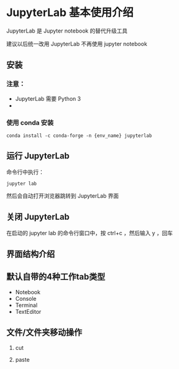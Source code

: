 # JupyterLab 基本使用介绍

JupyterLab 是 Jupyter notebook 的替代升级工具

建议以后统一改用 JupyterLab 不再使用 jupyter notebook

## 安装

### 注意：

- JupyterLab 需要 Python 3
-

### 使用 conda 安装

```
conda install -c conda-forge -n {env_name} jupyterlab
```

## 运行 JupyterLab

命令行中执行：

```
jupyter lab
```

然后会自动打开浏览器跳转到 JupyterLab 界面

## 关闭 JupyterLab

在启动的 jupyter lab 的命令行窗口中，按 ctrl+c ，然后输入 y ，回车

## 界面结构介绍

## 默认自带的4种工作tab类型

- Notebook
- Console
- Terminal
- TextEditor

## 文件/文件夹移动操作

1. cut

2. paste

